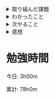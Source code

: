 <details>

<summary>取り組んだ課題</summary>

- [フルスタックエンジニアが教える 即戦力Railsエンジニア養成講座 \| Udemy](https://www.udemy.com/course/rails-kj/) Section5 60まで

</details>

<details>

<summary>わかったこと</summary>

- RailsでRoutingの設定
- パーシャルの使用方法
- before_actionで同じ処理を書かないようにする
- pry-byebugを使用したデバッグ方法

</details>

<details>

<summary>次やること</summary>

- 続きの動画を見る

</details>

<details>

<summary>感想</summary>

覚えることが多いがページが実際に表示されると面白いと感じた。
railsは時間をかけてinputしていきたい。

[取り組んでいるもの](https://github.com/KazumaProject/rails_udemy)

</details>

# 勉強時間
今日: 3h00m

累計: 78h0m
